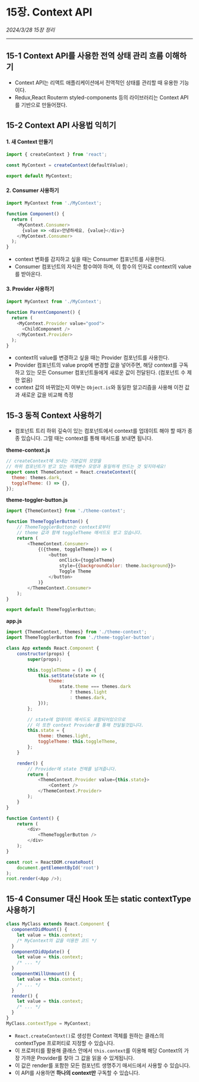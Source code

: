 # 15장. Context API
*2024/3/28 15장 정리*
* * *

## 15-1 Context API를 사용한 전역 상태 관리 흐름 이해하기
- Context API는 리액트 애플리케이션에서 전역적인 상태를 관리할 때 유용한 기능이다.
- Redux,React Routerm styled-components 등의 라이브러리는 Context API를 기반으로 만들어졌다.

## 15-2 Context API 사용법 익히기
#### 1. 새 Context 만들기
```Javascript
import { createContext } from 'react';

const MyContext = createContext(defaultValue);

export default MyContext;
```
#### 2. Consumer 사용하기
```Javascript
import MyContext from './MyContext';

function Component() {
  return (
    <MyContext.Consumer>
      {value => <div>안녕하세요, {value}</div>}
    </MyContext.Consumer>
  );
}
```
- context 변화를 감지하고 싶을 때는 Consumer 컴포넌트를 사용한다.
- Consumer 컴포넌트의 자식은 함수여야 하며, 이 함수의 인자로 context의 value를 받아온다.

#### 3. Provider 사용하기
```Javascript
import MyContext from './MyContext';

function ParentComponent() {
  return (
    <MyContext.Provider value="good">
      <ChildComponent />
    </MyContext.Provider>
  );
}
```
- context의 value를 변경하고 싶을 때는 Provider 컴포넌트를 사용한다.
- Provider 컴포넌트의 value prop에 변경할 값을 넣어주면, 해당 context를 구독하고 있는 모든 Consumer 컴포넌트들에게 새로운 값이 전달된다. (컴포넌트 수 제한 없음)
- context 값의 바뀌었는지 여부는 `Object.is`와 동일한 알고리즘을 사용해 이전 값과 새로운 값을 비교해 측정
## 15-3 동적 Context 사용하기
- 컴포넌트 트리 하위 깊숙이 있는 컴포넌트에서 context를 업데이트 해야 할 때가 종종 있습니다. 그럴 때는 context를 통해 매서드를 보내면 됩니다.

**theme-context.js**
```Javascript
// createContext에 보내는 기본값의 모양을
// 하위 컴포넌트가 받고 있는 매개변수 모양과 동일하게 만드는 것 잊지마세요!
export const ThemeContext = React.createContext({
  theme: themes.dark,
  toggleTheme: () => {},
});
```

**theme-toggler-button.js**
```Javascript
import {ThemeContext} from './theme-context';

function ThemeTogglerButton() {
	// ThemeTogglerButton는 context로부터
	// theme 값과 함께 toggleTheme 매서드도 받고 있습니다.
	return (
		<ThemeContext.Consumer>
			{({theme, toggleTheme}) => (
				<button
					onClick={toggleTheme}
					style={{backgroundColor: theme.background}}>
					Toggle Theme
				</button>
			)}
		</ThemeContext.Consumer>
	);
}

export default ThemeTogglerButton;
```

**app.js**
```Javascript
import {ThemeContext, themes} from './theme-context';
import ThemeTogglerButton from './theme-toggler-button';

class App extends React.Component {
	constructor(props) {
		super(props);

		this.toggleTheme = () => {
			this.setState(state => ({
				theme:
					state.theme === themes.dark
						? themes.light
						: themes.dark,
			}));
		};

		// state에 업데이트 메서드도 포함되어있으므로
		// 이 또한 context Provider를 통해 전달될것입니다.
		this.state = {
			theme: themes.light,
			toggleTheme: this.toggleTheme,
		};
	}

	render() {
		// Provider에 state 전체를 넘겨줍니다.
		return (
			<ThemeContext.Provider value={this.state}>
				<Content />
			</ThemeContext.Provider>
		);
	}
}

function Content() {
	return (
		<div>
			<ThemeTogglerButton />
		</div>
	);
}

const root = ReactDOM.createRoot(
	document.getElementById('root')
);
root.render(<App />);

```

## 15-4 Consumer 대신 Hook 또는 static contextType 사용하기
```Javascript
class MyClass extends React.Component {
  componentDidMount() {
    let value = this.context;
    /* MyContext의 값을 이용한 코드 */
  }
  componentDidUpdate() {
    let value = this.context;
    /* ... */
  }
  componentWillUnmount() {
    let value = this.context;
    /* ... */
  }
  render() {
    let value = this.context;
    /* ... */
  }
}
MyClass.contextType = MyContext;
```
- `React.createContext()`로 생성한 Context 객체를 원하는 클래스의 contextType 프로퍼티로 지정할 수 있습니다. 
- 이 프로퍼티를 활용해 클래스 안에서 `this.context`를 이용해 해당 Context의 가장 가까운 Provider를 찾아 그 값을 읽을 수 있게됩니다. 
- 이 값은 render를 포함한 모든 컴포넌트 생명주기 매서드에서 사용할 수 있습니다.
- 이 API를 사용하면 **하나의 context만** 구독할 수 있습니다.